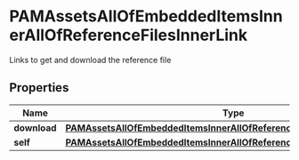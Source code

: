 

# PAMAssetsAllOfEmbeddedItemsInnerAllOfReferenceFilesInnerLink

Links to get and download the reference file

## Properties

| Name | Type | Description | Notes |
|------------ | ------------- | ------------- | -------------|
|**download** | [**PAMAssetsAllOfEmbeddedItemsInnerAllOfReferenceFilesInnerLinkDownload**](PAMAssetsAllOfEmbeddedItemsInnerAllOfReferenceFilesInnerLinkDownload.md) |  |  [optional] |
|**self** | [**PAMAssetsAllOfEmbeddedItemsInnerAllOfReferenceFilesInnerLinkSelf**](PAMAssetsAllOfEmbeddedItemsInnerAllOfReferenceFilesInnerLinkSelf.md) |  |  [optional] |



